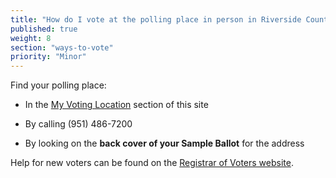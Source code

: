 ```yaml
---
title: "How do I vote at the polling place in person in Riverside County?"
published: true
weight: 8
section: "ways-to-vote"
priority: "Minor"
---
```


Find your polling place:  

- In the [My Voting Location](#section-my-polling-place) section of this site  

- By calling (951) 486-7200  

- By looking on the **back cover of your Sample Ballot** for the address  

Help for new voters can be found on the [Registrar of Voters website](http://www.voteinfo.net/faq.asp).  
